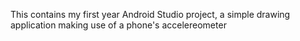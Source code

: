This contains my first year Android Studio project, a simple drawing application making use of a phone's accelereometer 
